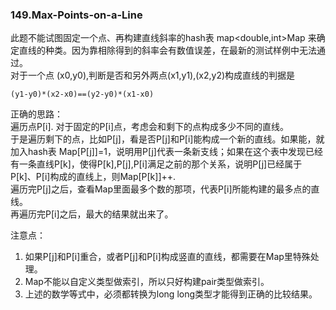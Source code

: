 ### 149.Max-Points-on-a-Line

此题不能试图固定一个点、再构建直线斜率的hash表 map<double,int>Map 来确定直线的种类。因为靠相除得到的斜率会有数值误差，在最新的测试样例中无法通过。  
对于一个点 (x0,y0),判断是否和另外两点(x1,y1),(x2,y2)构成直线的判据是
```
(y1-y0)*(x2-x0)==(y2-y0)*(x1-x0)
```
正确的思路：  
遍历点P[i]. 对于固定的P[i]点，考虑会和剩下的点构成多少不同的直线。  
于是遍历剩下的点，比如P[j]，看是否P[j]和P[i]能构成一个新的直线。如果能，就加入hash表 Map[P[j]]=1，说明用P[j]代表一条新支线；如果在这个表中发现已经有一条直线P[k]，使得P[k],P[j],P[i]满足之前的那个关系，说明P[j]已经属于P[k]、P[i]构成的直线上，则Map[P[k]]++.  
遍历完P[j]之后，查看Map里面最多个数的那项，代表P[i]所能构建的最多点的直线。    
再遍历完P[i]之后，最大的结果就出来了。

注意点：  
1. 如果P[j]和P[i]重合，或者P[j]和P[i]构成竖直的直线，都需要在Map里特殊处理。  
2. Map不能以自定义类型做索引，所以只好构建pair类型做索引。
3. 上述的数学等式中，必须都转换为long long类型才能得到正确的比较结果。
